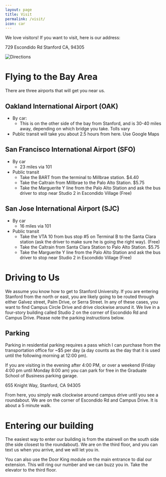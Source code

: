 ```yaml
---
layout: page
title: Visit
permalink: /visit/
icon: car
---
```


We love visitors! If you want to visit, 
here is our address:

729 Escondido Rd
Stanford CA, 94305

![Directions](http://i.imgur.com/buH4dXM.png)

# Flying to the Bay Area

There are three airports that will get you near us. 

## Oakland International Airport (OAK)

- By car: 
    - This is on the other side of the bay from Stanford, and is 30-40 miles away, depending on which bridge you take. Tolls vary
- Public transit will take you about 2.5 hours from here. Use Google Maps

## San Francisco International Airport (SFO) 

- By car
    - 23 miles via 101
- Public transit
    - Take the BART from the terminal to Millbrae station. $4.40
    - Take the Caltrain from Millbrae to the Palo Alto Station. $5.75
    - Take the Marguerite Y line from the Palo Alto Station and ask the bus driver to stop near Studio 2 in Escondido Village (Free)

## San Jose International Airport (SJC)

- By car
    - 16 miles via 101
- Public transit
    - Take the VTA 10 from bus stop #5 on Terminal B to the Santa Clara station (ask the driver to make sure he is going the right way). (Free)
    - Take the Caltrain from Santa Clara Station to Palo Alto Station. $5.75
    - Take the Marguerite Y line from the Palo Alto Station and ask the bus driver to stop near Studio 2 in Escondido Village (Free)

# Driving to Us

We assume you know how to get to Stanford University. If you are entering Stanford from the north or east, you are likely going to be routed through either
Galvez street, Palm Drive, or Serra Street. In any of these cases, you want to find Campus Circle Drive and drive clockwise around it. We live in 
a four-story building called Studio 2 on the corner of Escondido Rd and Campus Drive. Please note the parking instructions below.

## Parking

Parking in residential parking requires a pass which I can purchase from the transportation office for ~$5 
per day (a day counts as the day that it is used until the following morning at 12:00 pm).

If you are visiting in the evening after 4:00 PM, or over a weekend (Friday 4:00 pm until Monday 8:00 am) you can park for free
in the Graduate School of Business parking garage.

655 Knight Way, Stanford, CA 94305

From here, you simply walk clockwise around campus drive until you see a roundabout. We are on the corner of Escondido Rd and 
Campus Drive. It is about a 5 minute walk.

# Entering our building

The easiest way to enter our building is from the stairwell on the south side (the side closest to the roundabout). We are on the
third floor, and you can text us when you arrive, and we will let you in.

You can also use the Door King module on the main entrance to dial our extension. This will ring our number and we can buzz you in.
Take the elevator to the third floor.
